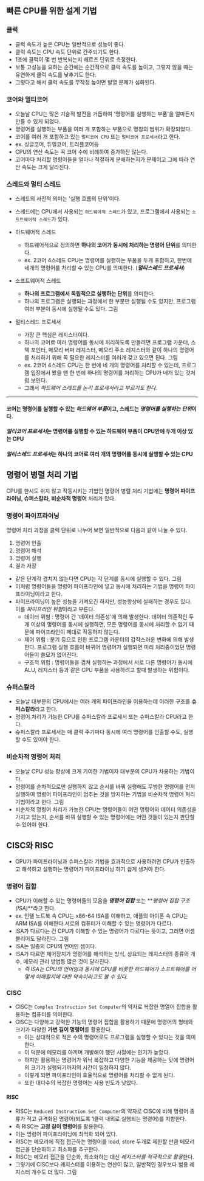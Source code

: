 ## 빠른 CPU를 위한 설계 기법

### 클럭

- 클럭 속도가 높은 CPU는 일반적으로 성능이 좋다.
- 클럭 속도는 CPU 속도 단위로 간주되기도 한다.
- 1초에 클럭이 몇 번 반복되는지 헤르츠 단위로 측정한다.
- 보통 고성능을 요하는 순간에는 순간적으로 클럭 속도를 높이고, 그렇지 않을 때는 유연하게 클럭 속도를 낮추기도 한다.
- 그렇다고 해서 클럭 속도를 무작정 높이면 발열 문제가 심화된다.

### 코어와 멀티코어

- 오늘날 CPU는 많은 기술적 발전을 거듭하여 '명령어를 실행하는 부품'을 얼마든지 만들 수 있게 되었다.
- 명령어를 실행하는 부품을 여러 개 포함하는 부품으로 명칭의 범위가 확장되었다.
- 코어를 여러 개 포함하고 있는 `멀티코어 CPU` 또는 `멀티코어 프로세서`라고 한다.
- ex. 싱글코어, 듀얼코어, 트리플코어등
- CPU의 연산 속도는 꼭 코어 수에 비례하여 증가하진 않는다.
- 코어마다 처리할 명령어들을 얼마나 적절하게 분배하는지가 문제이고 그에 따라 연산 속도는 크게 달라진다.

### 스레드와 멀티 스레드

- 스레드의 사전적 의미는 '실행 흐름의 단위'이다.
- 스레드에는 CPU에서 사용되는 `하드웨어적 스레드`가 있고, 프로그램에서 사용되는 `소프트웨어적 스레드`가 있다.
- 하드웨어적 스레드

  - 하드웨어적으로 정의하면 **하나의 코어가 동시에 처리하는 명령어 단위**를 의미한다.
  - ex. 2코어 4스레드 CPU는 명령어를 실행하는 부품을 두개 포함하고, 한번에 네개의 명령어를 처리할 수 있는 CPU를 의미한다. (**_멀티스레드 프로세서_**)

- 소프트웨어적 스레드

  - **하나의 프로그램에서 독립적으로 실행하는 단위**를 의미한다.
  - 하나의 프로그램은 실행되는 과정에서 한 부분만 실행될 수도 있지만, 프로그램 여러 부분이 동시에 실행될 수도 있다.
    그림

- 멀티스레드 프로세서
  - 가장 큰 핵심은 레지스터이다.
  - 하나의 코어로 여러 명령어를 동시에 처리하도록 만들려면 프로그램 카운터, 스텍 포인터, 메모리 버퍼 레지스터, 메모리 주소 레지스터와 같이 하나의 명령어를 처리하기 위해 꼭 필요한 레지스터를 여러개 갖고 있으면 된다.
    그림
  - ex. 2코어 4스레드 CPU는 한 번에 네 개의 명령어를 처리할 수 있는데, 프로그램 입장에서 봤을 땐 한 번에 하나의 명령어를 처리하는 CPU가 네개 있는 것처럼 보인다.
  - 그래서 _하드웨어 스레드를 논리 프로세서라고 부르기도 한다._

---

#### 코어는 명령어를 실행할 수 있는 *하드웨어 부품*이고, 스레드는 *명령어를 실행하는 단위*이다.

#### *멀티코어 프로세서*는 명령어를 실행할 수 있는 하드웨어 부품이 CPU안에 두개 이상 있는 CPU

#### *멀티스레드 프로세서*는 하나의 코어로 여러 개의 명령어를 동시에 실행할 수 있는 CPU

## 명령어 병렬 처리 기법

CPU를 한시도 쉬지 않고 작동시키는 기법인 명령어 병렬 처리 기법에는 **명령어 파이프라이닝, 슈퍼스칼라, 비순차적 명령어** 처리가 있다.

### 명령어 파이프라이닝

명령어 처리 과정을 클럭 단위로 나누어 보면 일반적으로 다음과 같이 나눌 수 있다.

1. 명령어 인출
2. 명령어 해석
3. 명령어 실행
4. 결과 저장

- 같은 단계각 겹치지 않는다면 CPU는 각 단계를 동시에 실행할 수 있다.
  그림
- 이처럼 명령어들을 명령어 파이프라인에 넣고 동시에 처리하는 기법을 명령어 파이프라이닝이라고 한다.
- 파이프라이닝이 높은 성능을 가져오긴 하지만, 성능향상에 실패하는 경우도 있다. 이를 *파이프라인 위험*이라고 부른다.
  - 데이터 위험 : 명령어 간 '데이터 의존성'에 의해 발생한다. 데이터 의존적인 두개 이상의 명령어를 동시에 실행하면, 모든 명령어를 동시에 처리할 수 없기 때문에 파이프라인이 제대로 작동하지 않는다.
  - 제어 위험 : 분기 등으로 인한 프로그램 카운터의 갑작스러운 변화에 의해 발생한다. 프로그램 실행 흐름이 바뀌어 명령어가 실행되면 미리 처리중이었던 명령어들이 쓸모가 없어진다.
  - 구조적 위험 : 명령어들을 겹쳐 실행하는 과정에서 서로 다른 명령어가 동시에 ALU, 레지스터 등과 같은 CPU 부품을 사용하려고 할때 발생하는 위험이다.

### 슈퍼스칼라

- 오늘날 대부분의 CPU에서는 여러 개의 파이프라인을 이용하는데 이러한 구조를 **슈퍼스칼라**라고 한다.
- 명령어 처리가 가능한 CPU를 슈퍼스칼라 프로세서 또는 슈퍼스칼라 CPU라고 한다.
- 슈퍼스칼라 프로세서는 매 클럭 주기마다 동시에 여러 명령어를 인출할 수도, 실행할 수도 있어야 한다.

### 비순차적 명령어 처리

- 오늘날 CPU 성능 향상에 크게 기여한 기법이자 대부분의 CPU가 차용하는 기법이다.
- 명령어를 순차적으로만 실행하지 않고 순서를 바꿔 실행해도 무방한 명령어를 먼저 실행하여 명령어 파이프라인이 멈추는 것을 방지하는 기법을 비순차적 명령어 처리 기법이라고 한다.
  그림
- 비순차적 명령어 처리가 가능한 CPU는 명령어들이 어떤 명령어와 데이터 의존성을 가지고 있는지, 순서를 바꿔 실행할 수 있는 명령어에는 어떤 것들이 있는지 판단할 수 있어야 한다.

## CISC와 RISC

- CPU가 파이프라이닝과 슈퍼스칼라 기법을 효과적으로 사용하려면 CPU가 인출하고 해석하고 실행하는 명령어가 파이프라이닝 하기 쉽게 생겨야 한다.

### 명령어 집합

- CPU가 이해할 수 있는 명령어들의 모음을 **_명령어 집합_** 또는 **_명령어 집합 구조(ISA)_**라고 한다.
- ex. 인텔 노트북 속 CPU는 x86-64 ISA를 이해하고, 애플의 아이폰 속 CPU는 ARM ISA를 이해한다.서로의 컴퓨터가 이해할 수 있는 명령어가 다르다.
- ISA가 다르다는 건 CPU가 이해할 수 있는 명령어가 다르다는 뜻이고, 그러면 어셈블리어도 달라진다.
  그림
- ISA는 일종의 CPU의 언어인 셈이다.
- ISA가 다르면 제어장치가 명령어를 해석하는 방식, 상요되는 레지스터의 종류와 개수, 메모리 관리 방법등 많은 것이 달라진다.
  - _즉 ISA는 CPU의 언어임과 동시에 CPU를 비롯한 하드웨어가 소프트웨어를 어떻게 이해할지에 대한 약속이라고도 볼 수 있다._

### CISC

- CISC는 `Complex Instruction Set Computer`의 약자로 복잡한 명열어 집합을 활용하는 컴퓨터를 의미한다.
- CISC는 다양하고 강력한 기능의 명령어 집합을 활용하기 때문에 명령어의 형태와 크기가 다양한 **가변 길이 명령어**를 활용한다.
  - 이는 상대적으로 적은 수의 명령어로도 프로그램을 실행할 수 있다는 것을 의미한다.
  - 이 덕분에 메모리를 아끼며 개발해야 했던 시절에는 인기가 높았다.
  - 하지만 활용하는 명령어가 워낙 복잡하고 다양한 기능을 제공하는 탓에 명령어의 크기가 실행되기까지의 시간이 일정하지 않다.
  - 이렇게 되면 파이프라인이 효율적으로 명령어를 처리할 수 없게 된다.
  - 또한 대다수의 복잡한 명령어는 사용 빈도가 낮았다.

#### RISC

- RISC는 `Reduced Instruction Set Computer`의 약자로 CISC에 비해 명령어 종류가 적고 규격화된 명령어(되도록 1클럭 내외로 실행되는 명령어)를 지향한다.
- 즉 RISC는 **고정 길이 명령어**를 활용한다.
- 이는 명령어 파이프라이닝에 최적화 되어 있다.
- RISC는 메모리에 직접 접근하는 명령어를 load, store 두개로 제한할 만큼 메모리 접근을 단순화하고 최소화를 추구한다.
- RISC는 메모리 접근을 단순화, 최소화하는 대신 *레지스터를 적극적으로 활용*한다.
- 그렇기에 CISC보다 레지스터를 이용하는 연산이 많고, 일반적인 경우보다 범용 레지스터 개수도 더 많다.
  그림
